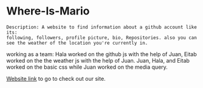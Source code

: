# Where-Is-Mario

    Description: A website to find information about a github account like its:
    following, followers, profile picture, bio, Repositories. also you can see the weather of the location you're currently in.

working as a team:
Hala worked on the github js with the help of Juan, Eitab worked on the the weather js with the help of Juan. Juan, Hala, and Eitab worked on the basic css while Juan worked on the media query.

[Website link](https://webahead12.github.io/Where-Is-Mario/) to go to check out our site.
